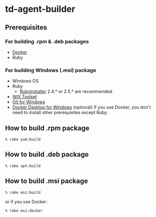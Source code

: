 # td-agent-builder

## Prerequisites

### For building .rpm & .deb packages

  * [Docker](https://docs.docker.com/install/)
  * Ruby

### For building Windows (.msi) package

  * Windows OS
  * Ruby
    * [RubyInstaller](https://rubyinstaller.org/) 2.4.* or 2.5.* are recommended.
  * [WiX Toolset](https://wixtoolset.org/)
  * [Git for Windows](https://gitforwindows.org/)
  * [Docker Desktop for Windows](https://hub.docker.com/editions/community/docker-ce-desktop-windows) (optional)
    If you use Docker, you don't need to install other prerequisites except Ruby.

## How to build .rpm package

```console
% rake yum:build
```

## How to build .deb package

```console
% rake apt:build
```

## How to build .msi package

```console
% rake msi:build
```

or if you use Docker:

```console
% rake msi:docker
```
